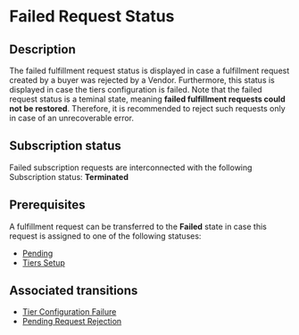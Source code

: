 # Failed Request Status 
## Description
The failed fulfillment request status is displayed in case a fulfillment request created by a buyer was rejected by a Vendor. Furthermore, this status is displayed in case the tiers configuration is failed. Note that the failed request status is a teminal state, meaning **failed fulfillment requests could not be restored**. Therefore, it is recommended to reject such requests only in case of an unrecoverable error.
## Subscription status
Failed subscription requests are interconnected with the following Subscription status:
**Terminated**
## Prerequisites
A fulfillment request can be transferred to the **Failed** state in case this request is assigned to one of the following statuses: 

* [Pending](s-b-pending.html)
* [Tiers Setup](s-c-tiers-setup.html)
## Associated transitions
* [Tier Configuration Failure](t-6-tiers-setup-failed)
* [Pending Request Rejection](t-12-pending-failed)
